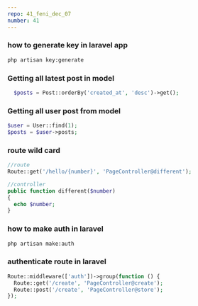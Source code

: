 ```yaml
---
repo: 41_feni_dec_07
number: 41
---
```


### how to generate key in laravel app

~~~bash
php artisan key:generate
~~~

### Getting all latest post in model

~~~php
  $posts = Post::orderBy('created_at', 'desc')->get();
~~~


### Getting all user post from model

~~~php
$user = User::find(1);
$posts = $user->posts;
~~~

### route wild card

~~~php
//route
Route::get('/hello/{number}', 'PageController@different');

//controller
public function different($number)
{
  echo $number;
}
~~~

### how to make auth in laravel

~~~bash
php artisan make:auth
~~~


### authenticate route in laravel 

~~~php
Route::middleware(['auth'])->group(function () {
  Route::get('/create', 'PageController@create');
  Route::post('/create', 'PageController@store');
});
~~~


